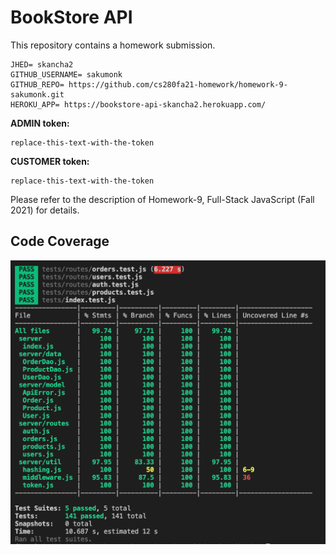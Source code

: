 # BookStore API

This repository contains a homework submission.

```text
JHED= skancha2
GITHUB_USERNAME= sakumonk
GITHUB_REPO= https://github.com/cs280fa21-homework/homework-9-sakumonk.git
HEROKU_APP= https://bookstore-api-skancha2.herokuapp.com/
```

**ADMIN token:**

```text
replace-this-text-with-the-token
```

**CUSTOMER token:** 

```text
replace-this-text-with-the-token
```

Please refer to the description of Homework-9, Full-Stack JavaScript (Fall 2021) for details.

## Code Coverage

![](assets/jest.png)